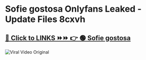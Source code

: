 
 # Sofie gostosa Onlyfans Leaked - Update Files 8cxvh

## <h2><a href="https://clipsfans.com/Sofie_gostosa&ref=git">🔗 Click to LINKS ⏩⏩ 👉 🟢 Sofie gostosa </a></h2>

<a href="https://clipsfans.com/Sofie_gostosa&ref=git" rel="nofollow" data-target="animated-image.originalLink"><img src="https://i.ibb.co.com/xMMVF88/686577567.gif" alt="Viral Video Original" style="max-width: 100%; display: inline-block;" data-target="animated-image.originalImage"></a>

